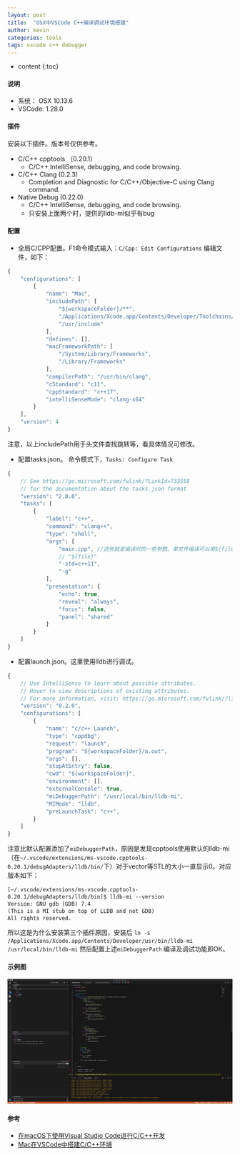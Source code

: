 ```yaml
---
layout: post
title:  "OSX中VSCode C++编译调试环境搭建"
author: kevin
categories: tools
tags: vscode c++ debugger
---
```

* content
{:toc}

#### 说明
* 系统： OSX 10.13.6
* VSCode: 1.28.0

#### 插件
安装以下插件。版本号仅供参考。
* C/C++ cpptools （0.20.1）
	* C/C++ IntelliSense, debugging, and code browsing.
* C/C++ Clang (0.2.3)
	* Completion and Diagnostic for C/C++/Objective-C using Clang command.
* Native Debug (0.22.0)
	* C/C++ IntelliSense, debugging, and code browsing.
	* 只安装上面两个时，提供的lldb-mi似乎有bug

#### 配置
* 全局C/CPP配置。F1命令模式输入：`C/Cpp: Edit Configurations`
编辑文件，如下：
```js
{
    "configurations": [
        {
            "name": "Mac",
            "includePath": [
                "${workspaceFolder}/**",
                "/Applications/Xcode.app/Contents/Developer/Toolchains/XcodeDefault.xctoolchain/usr/include/c++/v1",
                "/usr/include"
            ],
            "defines": [],
            "macFrameworkPath": [
                "/System/Library/Frameworks",
                "/Library/Frameworks"
            ],
            "compilerPath": "/usr/bin/clang",
            "cStandard": "c11",
            "cppStandard": "c++17",
            "intelliSenseMode": "clang-x64"
        }
    ],
    "version": 4
}
```
注意，以上includePath用于头文件查找跳转等，看具体情况可修改。

* 配置tasks.json。 命令模式下，`Tasks: Configure Task`
```js
{
    // See https://go.microsoft.com/fwlink/?LinkId=733558
    // for the documentation about the tasks.json format
    "version": "2.0.0",
    "tasks": [
        {
            "label": "c++",
            "command": "clang++",
            "type": "shell",
            "args": [
                "main.cpp", //这些就是编译时的一些参数。单文件编译可以用${file}
                // "${file}"
                "-std=c++11",
                "-g"
            ],
            "presentation": {
                "echo": true,
                "reveal": "always",
                "focus": false,
                "panel": "shared"
            }
        }
    ]
}
```

* 配置launch.json。这里使用lldb进行调试。
```js
{
    // Use IntelliSense to learn about possible attributes.
    // Hover to view descriptions of existing attributes.
    // For more information, visit: https://go.microsoft.com/fwlink/?linkid=830387
    "version": "0.2.0",
    "configurations": [
        {
            "name": "c/c++ Launch",
            "type": "cppdbg",
            "request": "launch",
            "program": "${workspaceFolder}/a.out",
            "args": [],
            "stopAtEntry": false,
            "cwd": "${workspaceFolder}",
            "environment": [],
            "externalConsole": true,
            "miDebuggerPath": "/usr/local/bin/lldb-mi",
            "MIMode": "lldb",
            "preLaunchTask": "c++",
        }
    ]
}
```
注意比默认配置添加了`miDebuggerPath`，原因是发现cpptools使用默认的lldb-mi（在`~/.vscode/extensions/ms-vscode.cpptools-0.20.1/debugAdapters/lldb/bin/`下）对于vector等STL的大小一直显示0。对应版本如下：
```
[~/.vscode/extensions/ms-vscode.cpptools-0.20.1/debugAdapters/lldb/bin]$ lldb-mi --version
Version: GNU gdb (GDB) 7.4
(This is a MI stub on top of LLDB and not GDB)
All rights reserved.
```
所以这是为什么安装第三个插件原因，安装后
`ln -s /Applications/Xcode.app/Contents/Developer/usr/bin/lldb-mi /usr/local/bin/lldb-mi`
然后配置上述`miDebuggerPath` 编译及调试功能即OK。

#### 示例图
![Alt text](/assets/201811/vscode-cpp-debugger.png)



#### 参考
* [在macOS下使用Visual Studio Code进行C/C++开发](https://zhuanlan.zhihu.com/p/25006796)
* [Mac在VSCode中搭建C/C++环境](https://www.jianshu.com/p/050fa455bc74)
